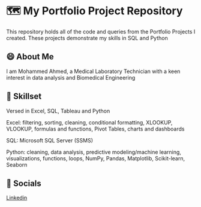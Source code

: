 # 🗺 My Portfolio Project Repository
This repository holds all of the code and queries from the Portfolio Projects I created. These projects demonstrate my skills in SQL and Python


## 😄 About Me

I am Mohammed Ahmed, a Medical Laboratory Technician with a keen interest in data analysis and Biomedical Engineering

## 🧰 Skillset

Versed in Excel, SQL, Tableau and Python

Excel: filtering, sorting, cleaning, conditional formatting, XLOOKUP, VLOOKUP, formulas and functions, Pivot Tables, charts and dashboards

SQL: Microsoft SQL Server (SSMS)

Python: cleaning, data analysis, predictive modeling/machine learning, visualizations, functions, loops, NumPy, Pandas, Matplotlib, Scikit-learn, Seaborn




## 📍 Socials

[Linkedin](www.linkedin.com/in/moh-ahmed1)
